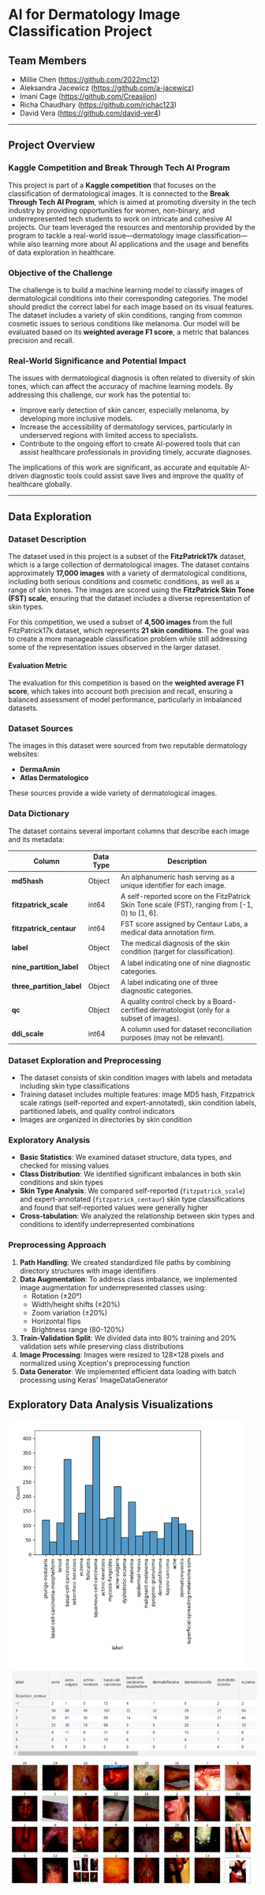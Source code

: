 # AI for Dermatology Image Classification Project

## Team Members

- Millie Chen (https://github.com/2022mc12)
- Aleksandra Jacewicz (https://github.com/a-jacewicz)
- Imani Cage (https://github.com/Creasiion)
- Richa Chaudhary (https://github.com/richac123)
- David Vera (https://github.com/david-ver4)

---

## Project Overview

### Kaggle Competition and Break Through Tech AI Program

This project is part of a **Kaggle competition** that focuses on the classification of dermatological images. It is connected to the **Break Through Tech AI Program**, which is aimed at promoting diversity in the tech industry by providing opportunities for women, non-binary, and underrepresented tech students to work on intricate and cohesive AI projects. Our team leveraged the resources and mentorship provided by the program to tackle a real-world issue—dermatology image classification—while also learning more about AI applications and the usage and benefits of data exploration in healthcare.

### Objective of the Challenge

The challenge is to build a machine learning model to classify images of dermatological conditions into their corresponding categories. The model should predict the correct label for each image based on its visual features. The dataset includes a variety of skin conditions, ranging from common cosmetic issues to serious conditions like melanoma. Our model will be evaluated based on its **weighted average F1 score**, a metric that balances precision and recall.

### Real-World Significance and Potential Impact

The issues with dermatological diagnosis is often related to diversity of skin tones, which can affect the accuracy of machine learning models. By addressing this challenge, our work has the potential to:

- Improve early detection of skin cancer, especially melanoma, by developing more inclusive models.
- Increase the accessibility of dermatology services, particularly in underserved regions with limited access to specialists.
- Contribute to the ongoing effort to create AI-powered tools that can assist healthcare professionals in providing timely, accurate diagnoses.

The implications of this work are significant, as accurate and equitable AI-driven diagnostic tools could assist save lives and improve the quality of healthcare globally.

---

## Data Exploration

### Dataset Description

The dataset used in this project is a subset of the **FitzPatrick17k** dataset, which is a large collection of dermatological images. The dataset contains approximately **17,000 images** with a variety of dermatological conditions, including both serious conditions and cosmetic conditions, as well as a range of skin tones. The images are scored using the **FitzPatrick Skin Tone (FST) scale**, ensuring that the dataset includes a diverse representation of skin types.

For this competition, we used a subset of **4,500 images** from the full FitzPatrick17k dataset, which represents **21 skin conditions**. The goal was to create a more manageable classification problem while still addressing some of the representation issues observed in the larger dataset.

#### Evaluation Metric

The evaluation for this competition is based on the **weighted average F1 score**, which takes into account both precision and recall, ensuring a balanced assessment of model performance, particularly in imbalanced datasets.

### Dataset Sources

The images in this dataset were sourced from two reputable dermatology websites:

- **DermaAmin**
- **Atlas Dermatologico**

These sources provide a wide variety of dermatological images. 

### Data Dictionary

The dataset contains several important columns that describe each image and its metadata:

| Column                    | Data Type  | Description                                                                 |
|---------------------------|------------|-----------------------------------------------------------------------------|
| **md5hash**                | Object     | An alphanumeric hash serving as a unique identifier for each image.         |
| **fitzpatrick_scale**      | int64      | A self-reported score on the FitzPatrick Skin Tone scale (FST), ranging from [-1, 0) to [1, 6]. |
| **fitzpatrick_centaur**    | int64      | FST score assigned by Centaur Labs, a medical data annotation firm.        |
| **label**                  | Object     | The medical diagnosis of the skin condition (target for classification).    |
| **nine_partition_label**   | Object     | A label indicating one of nine diagnostic categories.                       |
| **three_partition_label**  | Object     | A label indicating one of three diagnostic categories.                      |
| **qc**                     | Object     | A quality control check by a Board-certified dermatologist (only for a subset of images). |
| **ddi_scale**              | int64      | A column used for dataset reconciliation purposes (may not be relevant).    |


### Dataset Exploration and Preprocessing
- The dataset consists of skin condition images with labels and metadata including skin type classifications
- Training dataset includes multiple features: image MD5 hash, Fitzpatrick scale ratings (self-reported and expert-annotated), skin condition labels, partitioned labels, and quality control indicators
- Images are organized in directories by skin condition

### Exploratory Analysis
- **Basic Statistics**: We examined dataset structure, data types, and checked for missing values
- **Class Distribution**: We identified significant imbalances in both skin conditions and skin types
- **Skin Type Analysis**: We compared self-reported (`fitzpatrick_scale`) and expert-annotated (`fitzpatrick_centaur`) skin type classifications and found that self-reported values were generally higher
- **Cross-tabulation**: We analyzed the relationship between skin types and conditions to identify underrepresented combinations

### Preprocessing Approach
1. **Path Handling**: We created standardized file paths by combining directory structures with image identifiers
2. **Data Augmentation**: To address class imbalance, we implemented image augmentation for underrepresented classes using:
   - Rotation (±20°)
   - Width/height shifts (±20%)
   - Zoom variation (±20%)
   - Horizontal flips
   - Brightness range (80-120%)
3. **Train-Validation Split**: We divided data into 80% training and 20% validation sets while preserving class distributions
4. **Image Processing**: Images were resized to 128×128 pixels and normalized using Xception's preprocessing function
5. **Data Generator**: We implemented efficient data loading with batch processing using Keras' ImageDataGenerator

## Exploratory Data Analysis Visualizations

![Visualization 1](./Visualizations/Visual1.png)
![Visualization 2](./Visualizations/Visual2.png)
![Visualization 3](./Visualizations/Visual3.png)

